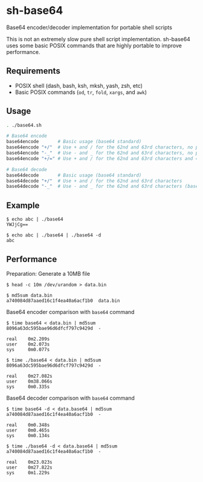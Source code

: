 # sh-base64

Base64 encoder/decoder implementation for portable shell scripts

This is not an extremely slow pure shell script implementation.
sh-base64 uses some basic POSIX commands that are highly portable to improve performance.

## Requirements

- POSIX shell (dash, bash, ksh, mksh, yash, zsh, etc)
- Basic POSIX commands (`od`, `tr`, `fold`, `xargs`, and `awk`)

## Usage

```sh
. ./base64.sh

# Base64 encode
base64encode       # Basic usage (base64 standard)
base64encode "+/"  # Use + and / for the 62nd and 63rd characters, no padding
base64encode "-_"  # Use - and _ for the 62nd and 63rd characters, no padding (base64url)
base64encode "+/=" # Use + and / for the 62nd and 63rd characters and = for padding

# Base64 decode
base64decode       # Basic usage (base64 standard)
base64decode "+/"  # Use + and / for the 62nd and 63rd characters
base64decode "-_"  # Use - and _ for the 62nd and 63rd characters (base64url)
```

## Example

```console
$ echo abc | ./base64
YWJjCg==

$ echo abc | ./base64 | ./base64 -d
abc
```

## Performance

Preparation: Generate a 10MB file

```console
$ head -c 10m /dev/urandom > data.bin

$ md5sum data.bin
a740084d87aaed16c1f4ea40a6acf1b0  data.bin
```

Base64 encoder comparison with `base64` command

```console
$ time base64 < data.bin | md5sum
8096a63dc595bae96d6dfcf797c9429d  -

real	0m2.209s
user	0m2.073s
sys 	0m0.077s

$ time ./base64 < data.bin | md5sum
8096a63dc595bae96d6dfcf797c9429d  -

real	0m27.082s
user	0m38.066s
sys 	0m0.335s
```

Base64 decoder comparison with `base64` command

```console
$ time base64 -d < data.base64 | md5sum
a740084d87aaed16c1f4ea40a6acf1b0  -

real	0m0.348s
user	0m0.465s
sys 	0m0.134s

$ time ./base64 -d < data.base64 | md5sum
a740084d87aaed16c1f4ea40a6acf1b0  -

real	0m23.023s
user	0m27.822s
sys 	0m1.229s
```
